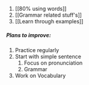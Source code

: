 
1. [[80% using words]]
2. [[Grammar related stuff's]]
3. [[Learn through examples]]

##### Plans to improve:

1. Practice regularly
2. Start with simple sentence
	1. Focus on pronunciation
	2. Grammar
3. Work on Vocabulary